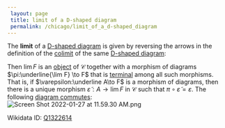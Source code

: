 ```yaml
---
 layout: page
 title: limit of a D-shaped diagram
 permalink: /chicago/limit_of_a_d-shaped_diagram
---
```

The **limit** of a [D-shaped diagram](https://defsmath.github.io/DefsMath/commutative_diagram) is given by reversing the arrows in the definition of the [colimit](https://defsmath.github.io/DefsMath/D-shaped_diagram) of the same [D-shaped diagram](https://defsmath.github.io/DefsMath/colimit):

Then $\lim F$ is an [object](https://defsmath.github.io/DefsMath/D-shaped_diagram) of $\mathcal C$  together with a morphism of diagrams $\pi:\underline{\lim F} \to F$ that is [terminal](https://defsmath.github.io/DefsMath/category) among all such morphisms. That is, if $\varepsilon:\underline A\to F$ is a morphism of diagrams, then there is a unique morphism $\tilde \varepsilon: A\to \lim F$ in $\mathcal C$ such that $\pi\circ \tilde\varepsilon = \varepsilon$. The following [diagram commutes](https://defsmath.github.io/DefsMath/terminal_object):
![Screen Shot 2022-01-27 at 11.59.30 AM.png](https://defsmath.github.io/DefsMath/commutative_diagram)

Wikidata ID: [Q1322614](https://www.wikidata.org/wiki/Q1322614)